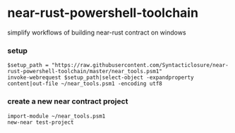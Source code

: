# near-rust-powershell-toolchain
simplify workflows of building near-rust contract on windows

### setup
```$xslt
$setup_path = "https://raw.githubusercontent.com/Syntacticlosure/near-rust-powershell-toolchain/master/near_tools.psm1"
invoke-webrequest $setup_path|select-object -expandproperty content|out-file ~/near_tools.psm1 -encoding utf8
```

### create a new near contract project
```$xslt
import-module ~/near_tools.psm1
new-near test-project
```

